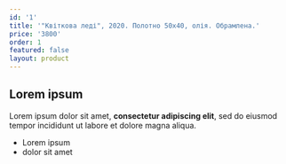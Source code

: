 ```yaml
---
id: '1'
title: '"Квіткова леді", 2020. Полотно 50х40, олія. Обрамлена.'
price: '3800'
order: 1
featured: false
layout: product
---
```

## Lorem ipsum

Lorem ipsum dolor sit amet, **consectetur adipiscing elit**, sed do eiusmod tempor incididunt ut labore et dolore magna aliqua.

- Lorem ipsum
- dolor sit amet